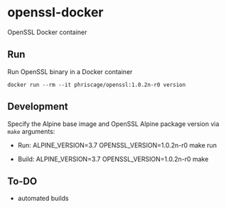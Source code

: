 # openssl-docker
OpenSSL Docker container

## Run
Run OpenSSL binary in a Docker container

	docker run --rm --it phriscage/openssl:1.0.2n-r0 version

## Development
Specify the Alpine base image and OpenSSL Alpine package version via `make` arguments:

* Run:
	ALPINE_VERSION=3.7 OPENSSL_VERSION=1.0.2n-r0 make run

* Build:
	ALPINE_VERSION=3.7 OPENSSL_VERSION=1.0.2n-r0 make

## To-DO
* automated builds
